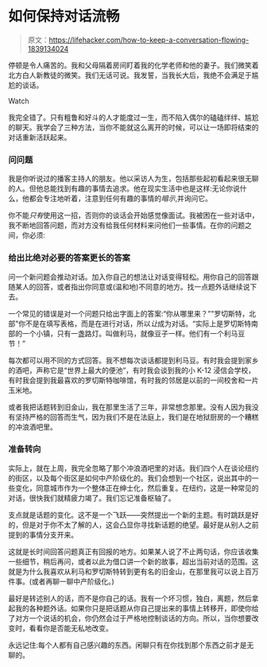 # 如何保持对话流畅

> 原文：<https://lifehacker.com/how-to-keep-a-conversation-flowing-1839134024>

停顿是令人痛苦的。我和父母隔着房间盯着我的化学老师和他的妻子。我们微笑着北方白人新教徒的微笑。我们无话可说。我发誓，当我长大后，我绝不会满足于尴尬的谈话。

Watch

我完全错了。只有粗鲁和好斗的人才能度过一生，而不陷入偶尔的磕磕绊绊、尴尬的聊天。我学会了三种方法，当你不能就这么离开的时候，可以让一场即将结束的对话重新活跃起来。

### 问问题

我是你听说过的播客主持人的朋友。他以采访人为生，包括那些起初看起来很无聊的人。但他总能找到有趣的事情去追求。他在现实生活中也是这样:无论你说什么，他都会专注地听着，注意到任何有趣的事情的*暗示*,并询问它。

你不能*只有*使用这一招，否则你的谈话会开始感觉像面试。我被困在一些对话中，我不断地回答问题，而对方没有给我任何材料来问他们一些事情。在你的问题之间，你必须:

### 给出比绝对必要的答案更长的答案

问一个新问题会推动对话。加入你自己的想法让对话变得轻松。用你自己的回答跟随某人的回答，或者指出你同意或(温和地)不同意的地方。找一点题外话继续说下去。

一个常见的错误是对一个问题只给出字面上的答案:“你从哪里来？”"罗切斯特，北部"你不是在填写表格，而是在进行对话，所以*让*成为对话。“实际上是罗切斯特南部的一个小镇，只有一盏路灯。叫做利马，就像豆子一样。他们有一个利马豆节！”

每次都可以用不同的方式回答。我不想每次谈话都提到利马豆。有时我会提到家乡的酒吧，声称它是“世界上最大的便池”，有时我会谈到我的小 K-12 浸信会学校，有时我会提到我最喜欢的罗切斯特咖啡馆，有时我的邻居是以前的一间校舍和一片玉米地。

或者我把话题转到旧金山，我在那里生活了三年，非常想念那里。没有人因为我没有坚持严格的回答而生气，因为我们不是在法庭上，我们是在地狱厨房的一个糟糕的冲浪酒吧里。

### 准备转向

实际上，就在上周，我完全忽略了那个冲浪酒吧里的对话。我们四个人在谈论纽约的街区，以及每个街区是如何中产阶级化的。我们会想到一个社区，说出其中的一些变化，同意城市作为一个整体正在绅士化，然后重复。在纽约，这是一种常见的对话，很快我们就精疲力竭了。我们忘记准备枢轴了。

支点就是话题的变化。这不是一个飞跃——突然提出一个新的主题。有时跳跃是好的，但是对于你不太了解的人，这会凸显你寻找新话题的绝望。最好是从别人之前提到的事情分支开来。

这就是长时间回答问题真正有回报的地方。如果某人说了不止两句话，你应该收集一些细节，稍后再问，或者以此为借口讲一个新的故事，超出当前对话的范围。这就是为什么我喜欢从利马和罗切斯特转到更有名的旧金山，在那里我可以说上百万件事。(或者再聊一聊中产阶级化。)

最好是转述别人的话，而不是你自己的话。我有一个坏习惯，独白，离题，然后拿起我的各种题外话。如果你只是把话题从你自己提出来的事情上转移开，即使你给了对方一个说话的机会，你仍然会过于严格地控制谈话的方向。所以，当你想要改变时，看看你是否能无私地改变。

永远记住:每个人都有自己感兴趣的东西。闲聊只有在你找到那个东西之前才是无聊的。